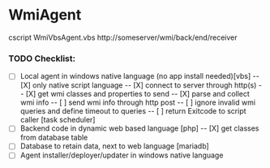 # WmiAgent

cscript WmiVbsAgent.vbs http://someserver/wmi/back/end/receiver

### TODO Checklist:
 - [ ] Local agent in windows native language (no app install needed)[vbs]
  -- [X] only native script language
  -- [X] connect to server through http(s)
  -- [X] get wmi classes and properties to send
  -- [X] parse and collect wmi info
  -- [ ] send wmi info through http post
  -- [ ] ignore invalid wmi queries and define timeout to queries
  -- [ ] return Exitcode to script caller [task scheduler]
 - [ ] Backend code in dynamic web based language [php]
  -- [X] get classes from database table
 - [ ] Database to retain data, next to web language [mariadb]
 - [ ] Agent installer/deployer/updater in windows native language
